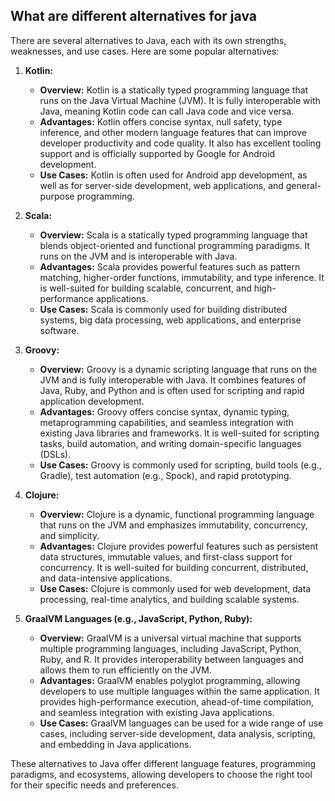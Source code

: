 

## What are different alternatives for java

There are several alternatives to Java, each with its own strengths, weaknesses, and use cases. Here are some popular alternatives:

1. **Kotlin:**
   - **Overview:** Kotlin is a statically typed programming language that runs on the Java Virtual Machine (JVM). It is fully interoperable with Java, meaning Kotlin code can call Java code and vice versa.
   - **Advantages:** Kotlin offers concise syntax, null safety, type inference, and other modern language features that can improve developer productivity and code quality. It also has excellent tooling support and is officially supported by Google for Android development.
   - **Use Cases:** Kotlin is often used for Android app development, as well as for server-side development, web applications, and general-purpose programming.

2. **Scala:**
   - **Overview:** Scala is a statically typed programming language that blends object-oriented and functional programming paradigms. It runs on the JVM and is interoperable with Java.
   - **Advantages:** Scala provides powerful features such as pattern matching, higher-order functions, immutability, and type inference. It is well-suited for building scalable, concurrent, and high-performance applications.
   - **Use Cases:** Scala is commonly used for building distributed systems, big data processing, web applications, and enterprise software.

3. **Groovy:**
   - **Overview:** Groovy is a dynamic scripting language that runs on the JVM and is fully interoperable with Java. It combines features of Java, Ruby, and Python and is often used for scripting and rapid application development.
   - **Advantages:** Groovy offers concise syntax, dynamic typing, metaprogramming capabilities, and seamless integration with existing Java libraries and frameworks. It is well-suited for scripting tasks, build automation, and writing domain-specific languages (DSLs).
   - **Use Cases:** Groovy is commonly used for scripting, build tools (e.g., Gradle), test automation (e.g., Spock), and rapid prototyping.

4. **Clojure:**
   - **Overview:** Clojure is a dynamic, functional programming language that runs on the JVM and emphasizes immutability, concurrency, and simplicity.
   - **Advantages:** Clojure provides powerful features such as persistent data structures, immutable values, and first-class support for concurrency. It is well-suited for building concurrent, distributed, and data-intensive applications.
   - **Use Cases:** Clojure is commonly used for web development, data processing, real-time analytics, and building scalable systems.

5. **GraalVM Languages (e.g., JavaScript, Python, Ruby):**
   - **Overview:** GraalVM is a universal virtual machine that supports multiple programming languages, including JavaScript, Python, Ruby, and R. It provides interoperability between languages and allows them to run efficiently on the JVM.
   - **Advantages:** GraalVM enables polyglot programming, allowing developers to use multiple languages within the same application. It provides high-performance execution, ahead-of-time compilation, and seamless integration with existing Java applications.
   - **Use Cases:** GraalVM languages can be used for a wide range of use cases, including server-side development, data analysis, scripting, and embedding in Java applications.

These alternatives to Java offer different language features, programming paradigms, and ecosystems, allowing developers to choose the right tool for their specific needs and preferences.
